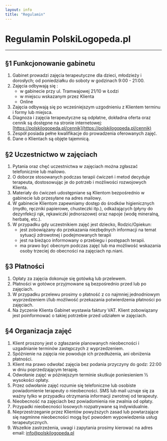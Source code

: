 ```yaml
---
layout: info
title: "Regulamin"
---
```

# Regulamin PolskiLogopeda.pl
<hr class="dark my-4">

## §1 Funkcjonowanie gabinetu
1. Gabinet prowadzi zajęcia terapeutyczne dla dzieci, młodzieży i dorosłych; od poniedziałku do soboty w godzinach 9:00 - 21:00.
2. Zajęcia odbywają się :
    - w gabinecie przy ul. Tramwajowej 21/10 w Łodzi
    - w miejscu wskazanym przez Klienta
    - Online
3. Zajęcia odbywają się po wcześniejszym uzgodnieniu z Klientem terminu i formy lub miejsca.
4. Diagnoza i zajęcia terapeutyczne są odpłatne, dokładna oferta oraz cennik są dostępne na stronie internetowej: [https://polskilogopeda.pl/cennik](https://polskilogopeda.pl/cennik) 
5. Zespół posiada pełne kwalifikacje do prowadzenia oferowanych zajęć.
6. Dane o Klientach są objęte tajemnicą.
 
## §2 Uczestnictwo w zajęciach
1. Pytania oraz chęć uczestnictwa w zajęciach można zgłaszać telefonicznie lub mailowo.
2. O doborze stosowanych podczas terapii ćwiczeń i metod decyduje terapeuta, dostosowując je do potrzeb i możliwości rozwojowych Klienta.
3. Materiały do ćwiczeń udostępniane są Klientom bezpośrednio w gabinecie lub przesyłane na adres mailowy.
4. W gabinecie Klientom zapewniamy dostęp do środków higienicznych (mydło, ręczniki papierowe, chusteczki itp.), odkażających (płyny do dezynfekcji rąk, rękawiczki jednorazowe) oraz napoje (wodę mineralną, herbatę, etc.).
5. W przypadku gdy uczestnikiem zajęć jest dziecko, Rodzic/Opiekun:
    - jest zobowiązany do przekazania niezbędnych informacji na temat sytuacji zdrowotnej i podejmowanych terapii
    - jest na bieżąco informowany o przebiegu i postępach terapii.
    - ma prawo być obecnym podczas zajęć lub ma możliwość wskazania osoby trzeciej do obecności na zajęciach np.niani.

## §3 Płatności
1. Opłaty za zajęcia dokonuje się gotówką lub przelewem.
2. Płatności w gotówce przyjmowane są bezpośrednio przed lub po zajęciach.
3. W przypadku przelewu prosimy o płatność z co najmniej jednodniowym wyprzedzeniem i/lub możliwość przekazania potwierdzenia płatności po zajęciach.
4. Na życzenie Klienta Gabinet wystawia faktury VAT. Klient zobowiązany jest poinformować o takiej potrzebie przed udziałem w zajęciach.

## §4 Organizacja zajęć
1. Klient proszony jest o zgłaszanie planowanych nieobecności i uzgadnianie terminów zastępczych z wyprzedzeniem.
2. Spóźnienie na zajęcia nie powoduje ich przedłużenia, ani obniżenia płatności.
3. Klient ma prawo odwołać zajęcia bez podania przyczyny do godz: 22:00 w dniu poprzedzającym terapię.
4. Odwołanie zajęć w późniejszym terminie skutkuje poniesieniem ½ wysokości opłaty.
5. Przez odwołanie zajęć rozumie się telefoniczne lub osobiste powiadomienie terapeuty o nieobecności. SMS lub mail uznaje się za ważny tylko w przypadku otrzymania informacji zwrotnej od terapeuty.
6. Nieobecność na zajęciach bez powiadomienia nie zwalnia od opłaty.
7. Przypadki nieobecności losowych rozpatrywane są indywidualnie.
8. Nieprzestrzeganie przez Klientów powyższych zasad lub powtarzające się nagminne nieobecności mogą być powodem wypowiedzenia usług terapeutycznych.
9. Wszelkie zastrzeżenia, uwagi i zapytania prosimy kierować na adres email: [info@polskilogopeda.pl](mailto:info@polskilogopeda.pl) 
 

